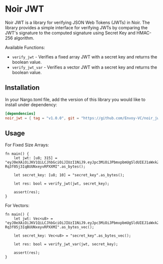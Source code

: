 # Noir JWT

Noir JWT is a library for verifying JSON Web Tokens (JWTs) in Noir. The library provides a simple interface for verifying JWTs by comparing the JWT's signature to the computed signature using Secret Key and HMAC-256 algorithm.

Available Functions:

- `verify_jwt` - Verifies a fixed array JWT with a secret key and returns the boolean value.
- `verify_jwt_var` - Verifies a vector JWT with a secret key and returns the boolean value.

## Installation

In your Nargo.toml file, add the version of this library you would like to install under dependency:

```toml
[dependencies]
noir_jwt = { tag = "v1.0.0", git = "https://github.com/Envoy-VC/noir_jwt" }
```

## Usage

For Fixed Size Arrays:

```noir
fn main() {
    let jwt: [u8; 315] = "eyJ0eXAiOiJKV1QiLCJhbGciOiJIUzI1NiJ9.eyJpc3MiOiJPbmxpbmUgSldUIEJ1aWxkZXIiLCJpYXQiOjE3MjkyOTkxODYsImV4cCI6MTc2MDgzNTI1NywiYXVkIjoid3d3LmV4YW1wbGUuY29tIiwic3ViIjoianJvY2tldEBleGFtcGxlLmNvbSIsImZpcnN0X25hbWUiOiJKb2huIiwibGFzdF9uYW1lIjoiRG9lIiwiZW1haWwiOiJqb2huQGRvZS5jb20ifQ.Km5zQjxqq7tkHLNdGy-Rq3f05j3IqBUUNxeyvRPXXMI".as_bytes();

    let secret_key: [u8; 10] = "secret_key".as_bytes();

    let res: bool = verify_jwt(jwt, secret_key);

    assert(res);
}
```

For Vectors:

```noir
fn main() {
    let jwt: Vec<u8> = "eyJ0eXAiOiJKV1QiLCJhbGciOiJIUzI1NiJ9.eyJpc3MiOiJPbmxpbmUgSldUIEJ1aWxkZXIiLCJpYXQiOjE3MjkyOTkxODYsImV4cCI6MTc2MDgzNTI1NywiYXVkIjoid3d3LmV4YW1wbGUuY29tIiwic3ViIjoianJvY2tldEBleGFtcGxlLmNvbSIsImZpcnN0X25hbWUiOiJKb2huIiwibGFzdF9uYW1lIjoiRG9lIiwiZW1haWwiOiJqb2huQGRvZS5jb20ifQ.Km5zQjxqq7tkHLNdGy-Rq3f05j3IqBUUNxeyvRPXXMI".as_bytes_vec();

    let secret_key: Vec<u8> = "secret_key".as_bytes_vec();

    let res: bool = verify_jwt_var(jwt, secret_key);

    assert(res);
}
```
